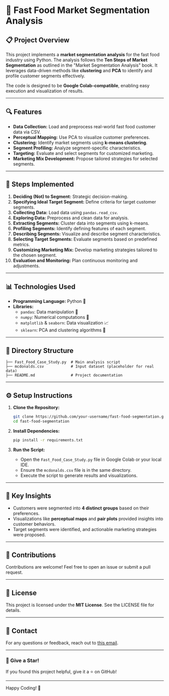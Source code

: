 # 🍔 Fast Food Market Segmentation Analysis

## 📋 Project Overview
This project implements a **market segmentation analysis** for the fast food industry using Python. The analysis follows the **Ten Steps of Market Segmentation** as outlined in the "Market Segmentation Analysis" book. It leverages data-driven methods like **clustering** and **PCA** to identify and profile customer segments effectively.

The code is designed to be **Google Colab-compatible**, enabling easy execution and visualization of results.

---

## 🔍 Features

- **Data Collection:** Load and preprocess real-world fast food customer data via CSV.
- **Perceptual Mapping:** Use PCA to visualize customer preferences.
- **Clustering:** Identify market segments using **k-means clustering**.
- **Segment Profiling:** Analyze segment-specific characteristics.
- **Targeting:** Evaluate and select segments for customized marketing.
- **Marketing Mix Development:** Propose tailored strategies for selected segments.

---

## 🚀 Steps Implemented

1. **Deciding (Not) to Segment:** Strategic decision-making.
2. **Specifying Ideal Target Segment:** Define criteria for target customer segments.
3. **Collecting Data:** Load data using `pandas.read_csv`.
4. **Exploring Data:** Preprocess and clean data for analysis.
5. **Extracting Segments:** Cluster data into segments using k-means.
6. **Profiling Segments:** Identify defining features of each segment.
7. **Describing Segments:** Visualize and describe segment characteristics.
8. **Selecting Target Segments:** Evaluate segments based on predefined metrics.
9. **Customizing Marketing Mix:** Develop marketing strategies tailored to the chosen segment.
10. **Evaluation and Monitoring:** Plan continuous monitoring and adjustments.

---

## 📊 Technologies Used

- **Programming Language:** Python 🐍
- **Libraries:**
  - `pandas`: Data manipulation 📂
  - `numpy`: Numerical computations 🔢
  - `matplotlib` & `seaborn`: Data visualization 📈
  - `sklearn`: PCA and clustering algorithms 🤖

---

## 📂 Directory Structure

```plaintext
├── Fast_Food_Case_Study.py  # Main analysis script
├── mcdonalds.csv            # Input dataset (placeholder for real data)
├── README.md                # Project documentation

```

---

## ⚙️ Setup Instructions

1. **Clone the Repository:**
   ```bash
   git clone https://github.com/your-username/fast-food-segmentation.git
   cd fast-food-segmentation
   ```

2. **Install Dependencies:**
   ```bash
   pip install -r requirements.txt
   ```

3. **Run the Script:**
   - Open the `Fast_Food_Case_Study.py` file in Google Colab or your local IDE.
   - Ensure the `mcdonalds.csv` file is in the same directory.
   - Execute the script to generate results and visualizations.

---

## 🌟 Key Insights

- Customers were segmented into **4 distinct groups** based on their preferences.
- Visualizations like **perceptual maps** and **pair plots** provided insights into customer behaviors.
- Target segments were identified, and actionable marketing strategies were proposed.

---

## 🤝 Contributions
Contributions are welcome! Feel free to open an issue or submit a pull request.

---

## 📄 License
This project is licensed under the **MIT License**. See the LICENSE file for details.

---

## 📧 Contact
For any questions or feedback, reach out to [this email](mailto:siddhanthvermasml@gmail.com).

---

### 🌟 Give a Star!
If you found this project helpful, give it a ⭐ on GitHub!

---

Happy Coding! 🎉

